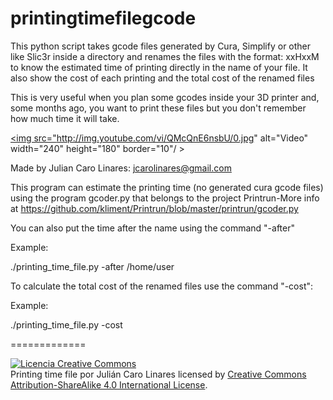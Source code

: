 # printingtimefilegcode

This python script takes gcode files generated by Cura, Simplify or other like Slic3r inside a directory and renames the files with the format: xxHxxM to know the estimated time of printing directly in the name of your file. It also show the cost of each printing and the total cost of the renamed files

This is very useful when you plan some gcodes inside your 3D printer and, some months ago, you want to print these files but you don't remember how much time it will take.



<a href="https://www.youtube.com/embed/QMcQnE6nsbU" target="blank"><img src="http://img.youtube.com/vi/QMcQnE6nsbU/0.jpg" alt="Video" width="240" height="180" border="10"/ ></a>

Made by Julian Caro Linares: jcarolinares@gmail.com

This program can estimate the printing time (no generated cura gcode files) using the program gcoder.py that belongs to the project Printrun-More info at https://github.com/kliment/Printrun/blob/master/printrun/gcoder.py

You can also put the time after the name using the command "-after"

Example:

./printing_time_file.py -after /home/user

To calculate the total cost of the renamed files use the command "-cost":

Example:

./printing_time_file.py -cost


=============

<a rel="license" href="http://creativecommons.org/licenses/by-sa/4.0/"><img alt="Licencia Creative Commons" style="border-width:0" src="https://i.creativecommons.org/l/by-sa/4.0/88x31.png" /></a><br /><span xmlns:dct="http://purl.org/dc/terms/" property="dct:title">Printing time file</span> por <span xmlns:cc="http://creativecommons.org/ns#" property="cc:attributionName">Julián Caro Linares</span> licensed by <a rel="license" href="http://creativecommons.org/licenses/by-sa/4.0/">Creative Commons Attribution-ShareAlike 4.0 International License</a>.<br /><br />
